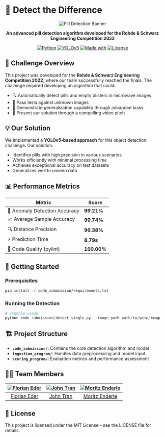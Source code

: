 # 💊 Detect the Difference

<div align="center">
  
![Pill Detection Banner](https://user-images.githubusercontent.com/73176174/171226130-2dd6c7f1-c9fb-45b3-ac64-e9013a42d5fd.png)

**An advanced pill detection algorithm developed for the Rohde & Schwarz Engineering Competition 2022**

[![Python](https://img.shields.io/badge/Python-3.8%2B-blue?style=flat-square&logo=python)](https://www.python.org/)
[![YOLOv5](https://img.shields.io/badge/Model-YOLOv5-brightgreen?style=flat-square)](https://github.com/ultralytics/yolov5)
[![Made with](https://img.shields.io/badge/Made%20with-❤️-red?style=flat-square)](https://github.com/M-Enderle/detect-the-difference)
[![License](https://img.shields.io/badge/License-MIT-yellow?style=flat-square)](LICENSE)

</div>

## 🎯 Challenge Overview

This project was developed for the **Rohde & Schwarz Engineering Competition 2022**, where our team successfully reached the finals. The challenge required developing an algorithm that could:

- 🔍 Automatically detect pills and empty blisters in microwave images
- 🧪 Pass tests against unknown images
- 🚀 Demonstrate generalization capability through advanced tasks
- 🎥 Present our solution through a compelling video pitch

## 💡 Our Solution

We implemented a **YOLOv5-based approach** for this object detection challenge. Our solution:

- Identifies pills with high precision in various scenarios
- Works efficiently with minimal processing time
- Achieves exceptional accuracy on test datasets
- Generalizes well to unseen data

## 📊 Performance Metrics

| Metric | Score |
|--------|-------|
| 🎯 Anomaly Detection Accuracy | **99.21%** |
| 📈 Average Sample Accuracy | **99.74%** |
| 🔍 Distance Precision | **96.38%** |
| ⚡ Prediction Time | **8.79s** |
| 📝 Code Quality (pylint) | **100.00%** |

## 🚀 Getting Started

### Prerequisites

```bash
pip install -r code_submission/requirements.txt
```

### Running the Detection

```python
# Example usage
python code_submission/detect_single.py --image_path path/to/your/image.jpg
```

## 🏗️ Project Structure

- **`code_submission/`**: Contains the core detection algorithm and model
- **`ingestion_program/`**: Handles data preprocessing and model input
- **`scoring_program/`**: Evaluation metrics and performance assessment

## 👨‍💻 Team Members

<div align="center">
  
| [![Florian Eder](https://github.com/FlorianEder.png?size=100)](https://github.com/FlorianEder) | [![John Tran](https://github.com/JohniMIEP.png?size=100)](https://github.com/JohniMIEP) | [![Moritz Enderle](https://github.com/M-Enderle.png?size=100)](https://github.com/M-Enderle) |
|:---:|:---:|:---:|
| [Florian Eder](https://github.com/FlorianEder) | [John Tran](https://github.com/JohniMIEP) | [Moritz Enderle](https://github.com/M-Enderle) |

</div>

## 📄 License

This project is licensed under the MIT License - see the LICENSE file for details.
